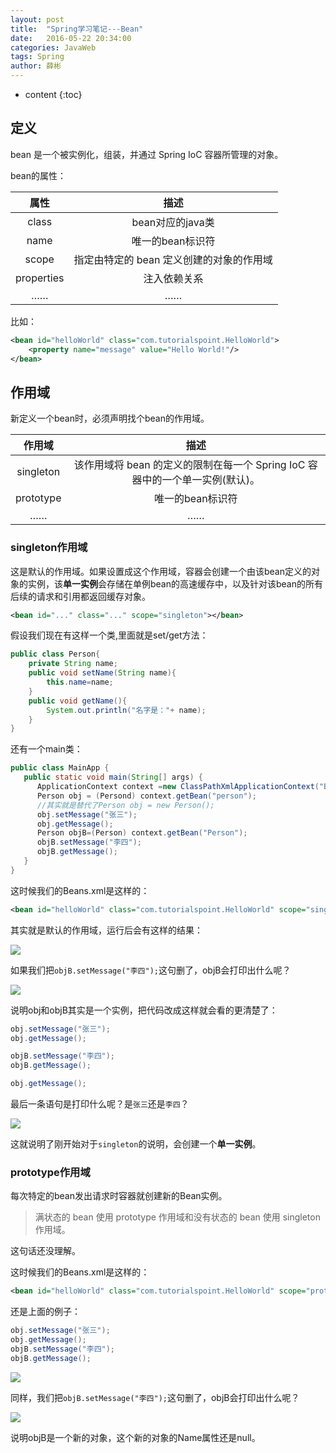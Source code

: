 ```yaml
---
layout: post
title:  "Spring学习笔记---Bean"
date:   2016-05-22 20:34:00
categories: JavaWeb
tags: Spring
author: 薛彬
---
```


* content
{:toc}





## 定义

bean 是一个被实例化，组装，并通过 Spring IoC 容器所管理的对象。

bean的属性：

| 属性 | 描述 |
|:---:|:---:|
|class|bean对应的java类|
|name|唯一的bean标识符|
|scope|指定由特定的 bean 定义创建的对象的作用域|
|properties|注入依赖关系|
|……|……|

比如：

```xml
<bean id="helloWorld" class="com.tutorialspoint.HelloWorld">
    <property name="message" value="Hello World!"/>
</bean>
```

## 作用域

新定义一个bean时，必须声明找个bean的作用域。

| 作用域 | 描述 |
|:---:|:---:|
|singleton|该作用域将 bean 的定义的限制在每一个 Spring IoC 容器中的一个单一实例(默认)。|
|prototype|唯一的bean标识符|
|……|……|

### singleton作用域

这是默认的作用域。如果设置成这个作用域，容器会创建一个由该bean定义的对象的实例，该**单一实例**会存储在单例bean的高速缓存中，以及针对该bean的所有后续的请求和引用都返回缓存对象。

```xml
<bean id="..." class="..." scope="singleton"></bean>
```

假设我们现在有这样一个类,里面就是set/get方法：

```java
public class Person{
    private String name;
    public void setName(String name){
        this.name=name;
    }
    public void getName(){
        System.out.println("名字是："+ name);
    }
}
```

还有一个main类：

```java
public class MainApp {
   public static void main(String[] args) {
      ApplicationContext context =new ClassPathXmlApplicationContext("Beans.xml");
      Person obj = (Persond) context.getBean("person");
      //其实就是替代了Person obj = new Person();
      obj.setMessage("张三");
      obj.getMessage();
      Person objB=(Person) context.getBean("Person");
      objB.setMessage("李四");
      objB.getMessage();
   }
}
```

这时候我们的Beans.xml是这样的：

```xml
<bean id="helloWorld" class="com.tutorialspoint.HelloWorld" scope="singleton"></bean>
```

其实就是默认的作用域，运行后会有这样的结果：

![](http://i.imgur.com/9jtGv9S.png)

如果我们把`objB.setMessage("李四");`这句删了，objB会打印出什么呢？

![](http://i.imgur.com/ZIIRlLI.png)

说明obj和objB其实是一个实例，把代码改成这样就会看的更清楚了：

```java
obj.setMessage("张三");
obj.getMessage();

objB.setMessage("李四");
objB.getMessage();

obj.getMessage();
```

最后一条语句是打印什么呢？是`张三`还是`李四`？

![](http://i.imgur.com/JjlWyTM.png)

这就说明了刚开始对于`singleton`的说明，会创建一个**单一实例**。

### prototype作用域

每次特定的bean发出请求时容器就创建新的Bean实例。

>满状态的 bean 使用 prototype 作用域和没有状态的 bean 使用 singleton 作用域。

这句话还没理解。

这时候我们的Beans.xml是这样的：

```xml
<bean id="helloWorld" class="com.tutorialspoint.HelloWorld" scope="prototype"></bean>
```

还是上面的例子：

```java
obj.setMessage("张三");
obj.getMessage();
objB.setMessage("李四");
objB.getMessage();
```

![](http://i.imgur.com/9jtGv9S.png)

同样，我们把`objB.setMessage("李四");`这句删了，objB会打印出什么呢？

![](http://i.imgur.com/DbiXeyh.png)

说明objB是一个新的对象，这个新的对象的Name属性还是null。









